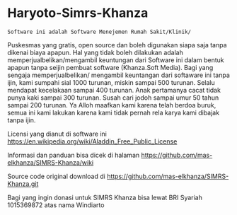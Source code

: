 # Haryoto-Simrs-Khanza

	Software ini adalah Software Menejemen Rumah Sakit/Klinik/
  Puskesmas yang  gratis, open source dan boleh digunakan siapa saja tanpa dikenai 
  biaya apapun.  Hal yang tidak boleh dilakukan adalah memperjualbelikan/mengambil 
  keuntungan dari Software ini dalam bentuk apapun tanpa seijin pembuat 
  software  (Khanza.Soft Media).  Bagi yang sengaja memperjualbelikan/
  mengambil keuntangan dari softaware ini tanpa ijin, kami  sumpahi sial 
  1000 turunan, miskin sampai 500 turunan. Selalu mendapat kecelakaan 
  sampai 400 turunan. Anak pertamanya cacat tidak punya kaki sampai 300 
  turunan. Susah cari jodoh sampai umur 50 tahun sampai 200 turunan.
  Ya Alloh maafkan kami karena telah berdoa buruk, semua ini kami lakukan
  karena kami tidak pernah rela karya kami dibajak tanpa ijin.
  
  Licensi yang dianut di software ini https://en.wikipedia.org/wiki/Aladdin_Free_Public_License

  Informasi dan panduan bisa dicek di halaman https://github.com/mas-elkhanza/SIMRS-Khanza/wiki
  
  Source code original download di https://github.com/mas-elkhanza/SIMRS-Khanza.git

  Bagi yang ingin donasi untuk SIMRS Khanza bisa lewat BRI Syariah 1015369872 atas nama Windiarto
